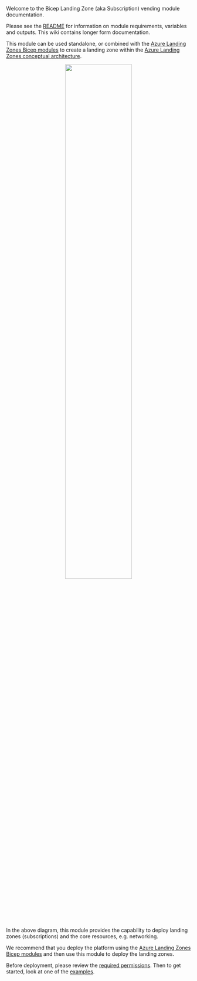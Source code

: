 <!-- markdownlint-disable MD041 -->
Welcome to the Bicep Landing Zone (aka Subscription) vending module documentation.

Please see the [README](https://aka.ms/lz-vending/bicep) for information on module requirements, variables and outputs. This wiki contains longer form documentation.

This module can be used standalone, or combined with the [Azure Landing Zones Bicep modules][alz_bicep_module] to create a landing zone within the [Azure Landing Zones conceptual architecture][alz_conceptual_arch].

<!-- markdownlint-disable MD033 -->
<center><img src="img/journey.png" width="60%" /></center>
<!-- markdownlint-enable -->

In the above diagram, this module provides the capability to deploy landing zones (subscriptions) and the core resources, e.g. networking.

We recommend that you deploy the platform using the [Azure Landing Zones Bicep modules][alz_bicep_module] and then use this module to deploy the landing zones.

Before deployment, please review the [required permissions](https://github.com/azure/bicep-lz-vending/wiki/permissions). Then to get started, look at one of the [examples](https://github.com/azure/bicep-lz-vending/wiki/examples).

[alz_conceptual_arch]: https://aka.ms/alz#azure-landing-zone-conceptual-architecture
[alz_bicep_module]: https://aka.ms/alz/bicep

